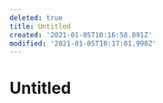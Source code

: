 ```yaml
---
deleted: true
title: Untitled
created: '2021-01-05T10:16:58.891Z'
modified: '2021-01-05T10:17:01.990Z'
---
```


# Untitled
